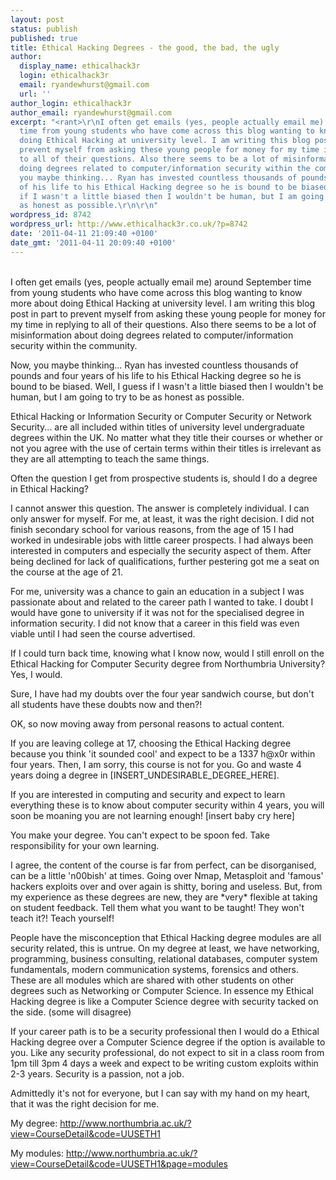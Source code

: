 ```yaml
---
layout: post
status: publish
published: true
title: Ethical Hacking Degrees - the good, the bad, the ugly
author:
  display_name: ethicalhack3r
  login: ethicalhack3r
  email: ryandewhurst@gmail.com
  url: ''
author_login: ethicalhack3r
author_email: ryandewhurst@gmail.com
excerpt: "<rant>\r\nI often get emails (yes, people actually email me) around September
  time from young students who have come across this blog wanting to know more about
  doing Ethical Hacking at university level. I am writing this blog post in part to
  prevent myself from asking these young people for money for my time in replying
  to all of their questions. Also there seems to be a lot of misinformation about
  doing degrees related to computer/information security within the community.\r\n\r\nNow,
  you maybe thinking... Ryan has invested countless thousands of pounds and four years
  of his life to his Ethical Hacking degree so he is bound to be biased. Well, I guess
  if I wasn't a little biased then I wouldn't be human, but I am going to try to be
  as honest as possible.\r\n\r\n"
wordpress_id: 8742
wordpress_url: http://www.ethicalhack3r.co.uk/?p=8742
date: '2011-04-11 21:09:40 +0100'
date_gmt: '2011-04-11 20:09:40 +0100'
---
```

<p><rant><br />
I often get emails (yes, people actually email me) around September time from young students who have come across this blog wanting to know more about doing Ethical Hacking at university level. I am writing this blog post in part to prevent myself from asking these young people for money for my time in replying to all of their questions. Also there seems to be a lot of misinformation about doing degrees related to computer/information security within the community.</p>
<p>Now, you maybe thinking... Ryan has invested countless thousands of pounds and four years of his life to his Ethical Hacking degree so he is bound to be biased. Well, I guess if I wasn't a little biased then I wouldn't be human, but I am going to try to be as honest as possible.</p>
<p><a id="more"></a><a id="more-8742"></a></p>
<p>Ethical Hacking or Information Security or Computer Security or Network Security... are all included within titles of university level undergraduate degrees within the UK. No matter what they title their courses or whether or not you agree with the use of certain terms within their titles is irrelevant as they are all attempting to teach the same things.</p>
<p>Often the question I get from prospective students is, should I do a degree in Ethical Hacking?</p>
<p>I cannot answer this question. The answer is completely individual. I can only answer for myself. For me, at least, it was the right decision. I did not finish secondary school for various reasons, from the age of 15 I had worked in undesirable jobs with little career prospects. I had always been interested in computers and especially the security aspect of them. After being declined for lack of qualifications, further pestering got me a seat on the course at the age of 21.</p>
<p>For me, university was a chance to gain an education in a subject I was passionate about and related to the career path I wanted to take. I doubt I would have gone to university if it was not for the specialised degree in information security. I did not know that a career in this field was even viable until I had seen the course advertised. </p>
<p>If I could turn back time, knowing what I know now, would I still enroll on the Ethical Hacking for Computer Security degree from Northumbria University? Yes, I would.</p>
<p>Sure, I have had my doubts over the four year sandwich course, but don't all students have these doubts now and then?!</p>
<p>OK, so now moving away from personal reasons to actual content.</p>
<p>If you are leaving college at 17, choosing the Ethical Hacking degree because you think 'it sounded cool' and expect to be a 1337 h@x0r within four years. Then, I am sorry, this course is not for you. Go and waste 4 years doing a degree in [INSERT_UNDESIRABLE_DEGREE_HERE]. </p>
<p>If you are interested in computing and security and expect to learn everything these is to know about computer security within 4 years, you will soon be moaning you are not learning enough! [insert baby cry here]</p>
<p>You make your degree. You can't expect to be spoon fed. Take responsibility for your own learning.</p>
<p>I agree, the content of the course is far from perfect, can be disorganised, can be a little 'n00bish' at times. Going over Nmap, Metasploit and 'famous' hackers exploits over and over again is shitty, boring and useless. But, from my experience as these degrees are new, they are *very* flexible at taking on student feedback. Tell them what you want to be taught! They won't teach it?! Teach yourself!</p>
<p>People have the misconception that Ethical Hacking degree modules are all security related, this is untrue. On my degree at least, we have networking, programming, business consulting, relational databases, computer system fundamentals, modern communication systems, forensics and others. These are all modules which are shared with other students on other degrees such as Networking or Computer Science. In essence my Ethical Hacking degree is like a Computer Science degree with security tacked on the side. (some will disagree) </p>
<p>If your career path is to be a security professional then I would do a Ethical Hacking degree over a Computer Science degree if the option is available to you. Like any security professional, do not expect to sit in a class room from 1pm till 3pm 4 days a week and expect to be writing custom exploits within 2-3 years. Security is a passion, not a job.</p>
<p>Admittedly it's not for everyone, but I can say with my hand on my heart, that it was the right decision for me.<br />
</rant></p>
<p>My degree: <a href="http://www.northumbria.ac.uk/?view=CourseDetail&code=UUSETH1">http://www.northumbria.ac.uk/?view=CourseDetail&code=UUSETH1</a></p>
<p>My modules: <a href="http://www.northumbria.ac.uk/?view=CourseDetail&code=UUSETH1&page=modules">http://www.northumbria.ac.uk/?view=CourseDetail&code=UUSETH1&page=modules</a></p>
